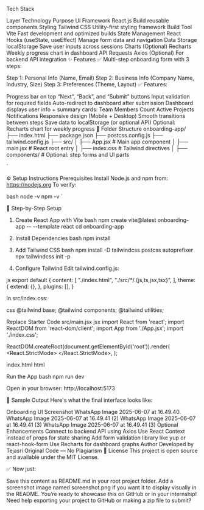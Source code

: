Tech Stack

Layer	Technology	Purpose
UI Framework	React.js	Build reusable components
Styling	Tailwind CSS	Utility-first styling framework
Build Tool	Vite	Fast development and optimized builds
State Management	React Hooks (useState, useEffect)	Manage form data and navigation
Data Storage	localStorage	Save user inputs across sessions
Charts (Optional)	Recharts	Weekly progress chart in dashboard
API Requests	Axios (Optional)	For backend API integration
✨ Features
✅ Multi-step onboarding form with 3 steps:

Step 1: Personal Info (Name, Email)
Step 2: Business Info (Company Name, Industry, Size)
Step 3: Preferences (Theme, Layout)
✅ Features:

Progress bar on top
“Next”, “Back”, and “Submit” buttons
Input validation for required fields
Auto-redirect to dashboard after submission
Dashboard displays user info + summary cards:
Team Members Count
Active Projects
Notifications
Responsive design (Mobile + Desktop)
Smooth transitions between steps
Save data to localStorage (or optional API)
Optional: Recharts chart for weekly progress
📁 Folder Structure
onboarding-app/ ├── index.html ├── package.json ├── postcss.config.js ├── tailwind.config.js ├── src/ │ ├── App.jsx # Main app component │ ├── main.jsx # React root entry │ ├── index.css # Tailwind directives │ ├── components/ # Optional: step forms and UI parts

`

⚙️ Setup Instructions
Prerequisites
Install Node.js and npm from: https://nodejs.org
To verify:

bash node -v npm -v `

🔧 Step-by-Step Setup
1. Create React App with Vite
bash npm create vite@latest onboarding-app -- --template react cd onboarding-app

2. Install Dependencies
bash npm install

3. Add Tailwind CSS
bash npm install -D tailwindcss postcss autoprefixer npx tailwindcss init -p

4. Configure Tailwind
Edit tailwind.config.js:

js export default { content: [ "./index.html", "./src/*/.{js,ts,jsx,tsx}", ], theme: { extend: {}, }, plugins: [], }

In src/index.css:

css @tailwind base; @tailwind components; @tailwind utilities;

Replace Starter Code
src/main.jsx
jsx import React from 'react'; import ReactDOM from 'react-dom/client'; import App from './App.jsx'; import './index.css';

ReactDOM.createRoot(document.getElementById('root')).render( <React.StrictMode> </React.StrictMode>, );

index.html
html

<script type="module" src="/src/main.jsx"></script>
Run the App
bash npm run dev

Open in your browser: http://localhost:5173

📸 Sample Output
Here's what the final interface looks like:

Onboarding UI Screenshot
WhatsApp Image 2025-06-07 at 16.49.40.
WhatsApp Image 2025-06-07 at 16.49.41 (2)
WhatsApp Image 2025-06-07 at 16.49.41 (3)
WhatsApp Image 2025-06-07 at 16.49.41 (3)
Optional Enhancements
Connect to backend API using Axios
Use React Context instead of props for state sharing
Add form validation library like yup or react-hook-form
Use Recharts for dashboard graphs
Author
Developed by Tejasri
Original Code — No Plagiarism
📄 License
This project is open source and available under the MIT License.

✅ Now just:

Save this content as README.md in your root project folder.
Add a screenshot image named screenshot.png if you want it to display visually in the README.
You’re ready to showcase this on GitHub or in your internship!
Need help exporting your project to GitHub or making a zip file to submit?

